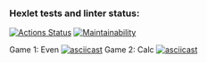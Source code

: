 ### Hexlet tests and linter status:
[![Actions Status](https://github.com/deusmg/python-project-49/workflows/hexlet-check/badge.svg)](https://github.com/deusmg/python-project-49/actions)
[![Maintainability](https://api.codeclimate.com/v1/badges/6d870332c7f31108acd3/maintainability)](https://codeclimate.com/github/deusmg/python-project-49/maintainability)

Game 1: Even
[![asciicast](https://asciinema.org/a/UsfqkWI9jQdnc1P3nXSiX2hd9.svg)](https://asciinema.org/a/UsfqkWI9jQdnc1P3nXSiX2hd9)
Game 2: Calc
[![asciicast](https://asciinema.org/a/ryxuLK14KAD6xooyTYv0xAosN.svg)](https://asciinema.org/a/ryxuLK14KAD6xooyTYv0xAosN)
